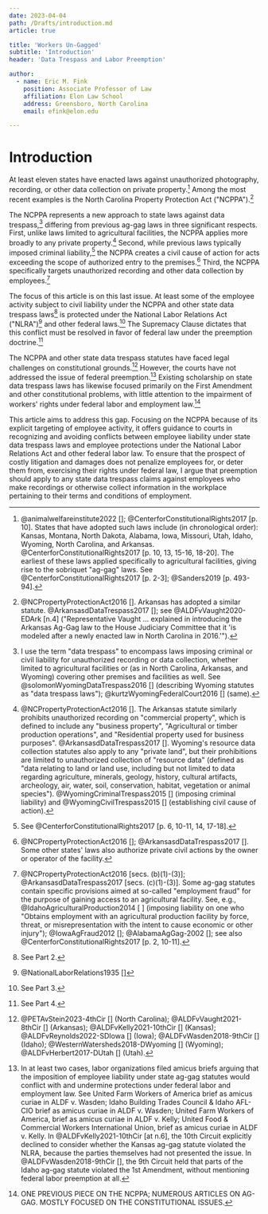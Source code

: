 ```yaml
---
date: 2023-04-04
path: /Drafts/introduction.md
article: true

title: 'Workers Un-Gagged'
subtitle: 'Introduction'
header: 'Data Trespass and Labor Preemption'

author:
  - name: Eric M. Fink
    position: Associate Professor of Law
    affiliation: Elon Law School 
    address: Greensboro, North Carolina
    email: efink@elon.edu

---
```



# Introduction

At least eleven states have enacted laws against unauthorized photography, recording, or other data collection on private property.[^Intro1] Among the most recent examples is the North Carolina Property Protection Act ("NCPPA").[^Intro2] 

The NCPPA represents a new approach to state laws against data trespass,[^Intro3] differing from previous ag-gag laws in three significant respects. First, unlike laws limited to agricultural facilities, the NCPPA applies more broadly to any private property.[^Intro4] Second, while previous laws typically imposed criminal liability,[^Intro5] the NCPPA creates a civil cause of action for acts exceeding the scope of authorized entry to the premises.[^Intro6] Third, the NCPPA specifically targets unauthorized recording and other data collection by employees.[^Intro7]

The focus of this article is on this last issue. At least some of the employee activity subject to civil liability under the NCPPA and other state data trespass laws[^Intro8] is protected under the National Labor Relations Act ("NLRA")[^Intro8a] and other federal laws.[^Intro8b] The Supremacy Clause dictates that this conflict must be resolved in favor of federal law under the preemption doctrine.[^Intro9]

The NCPPA and other state data trespass statutes have faced legal challenges on constitutional grounds.[^Intro10] However, the courts have not addressed the issue of federal preemption.[^Intro11] Existing scholarship on state data trespass laws has likewise focused primarily on the First Amendment and other constitutional problems, with little attention to the impairment of workers' rights under federal labor and employment law.[^Intro12]

This article aims to address this gap. Focusing on the NCPPA because of its explicit targeting of employee activity, it offers guidance to courts in recognizing and avoiding conflicts between employee liability under state data trespass laws and employee protections under the National Labor Relations Act and other federal labor law. To ensure that the prospect of costly litigation and damages does not penalize employees for, or deter them from, exercising their rights under federal law, I argue that preemption should apply to any state data trespass claims against employees who make recordings or otherwise collect information in the workplace pertaining to their terms and conditions of employment.

[^Intro1]: @animalwelfareinstitute2022 []; @CenterforConstitutionalRights2017 [p. 10]. States that have adopted such laws include (in chronological order): Kansas, Montana, North Dakota, Alabama, Iowa, Missouri, Utah, Idaho, Wyoming, North Carolina, and Arkansas. @CenterforConstitutionalRights2017 [p. 10, 13, 15-16, 18-20]. The earliest of these laws applied specifically to agricultural facilities, giving rise to the sobriquet "ag-gag" laws. See @CenterforConstitutionalRights2017 [p. 2-3]; @Sanders2019 [p. 493-94]. 

[^Intro2]: @NCPropertyProtectionAct2016 []. Arkansas has adopted a similar statute. @ArkansasdDataTrespass2017 []; see @ALDFvVaught2020-EDArk [n.4] ("Representative Vaught ... explained in introducing the Arkansas Ag-Gag law to the House Judiciary Committee that it 'is modeled after a newly enacted law in North Carolina in 2016.'"). 

[^Intro3]: I use the term "data trespass" to encompass laws imposing criminal or civil liability for unauthorized recording or data collection, whether limited to agricultural facilities or (as in North Carolina, Arkansas, and Wyoming) covering other premises and facilities as well. See @solomonWyomingDataTrespass2016 [] (describing Wyoming statutes as "data trespass laws"); @kurtzWyomingFederalCourt2016 [] (same). 

[^Intro4]:  @NCPropertyProtectionAct2016 []. The Arkansas statute similarly prohibits unauthorized recording on "commercial property", which is defined to include any "business property", "Agricultural or timber production operations", and "Residential property used for business purposes". @ArkansasdDataTrespass2017 []. Wyoming's resource data collection statutes also apply to any "private land", but their prohibitions are limited to unauthorized collection of "resource data" (defined as "data relating to land or land use, including but not limited to data regarding agriculture, minerals, geology, history, cultural artifacts, archeology, air, water, soil, conservation, habitat, vegetation or animal species"). @WyomingCriminalTrespass2015 [] (imposing criminal liability) and @WyomingCivilTrespass2015 [] (establishing civil cause of action).

[^Intro5]: See @CenterforConstitutionalRights2017 [p. 6, 10-11, 14, 17-18].

[^Intro6]: @NCPropertyProtectionAct2016 []; @ArkansasdDataTrespass2017 []. Some other states' laws also authorize private civil actions by the owner or operator of the facility. 

[^Intro7]: @NCPropertyProtectionAct2016 [secs. (b)(1)-(3)]; @ArkansasdDataTrespass2017 [secs. (c)(1)-(3)]. Some ag-gag statutes contain specific provisions aimed at so-called "employment fraud" for the purpose of gaining access to an agricultural facility. See, e.g., @IdahoAgriculturalProduction2014 [ ] (imposing liability on one who "Obtains employment with an agricultural production facility by force, threat, or misrepresentation with the intent to cause economic or other injury"); @IowaAgFraud2012 []; @AlabamaAgGag-2002 []; see also @CenterforConstitutionalRights2017 [p. 2, 10-11].

[^Intro8]: See Part 2.

[^Intro8a]: @NationalLaborRelations1935 []

[^Intro8b]: See Part 3.  

[^Intro9]: See Part 4.

[^Intro10]: @PETAvStein2023-4thCir [] (North Carolina);  @ALDFvVaught2021-8thCir [] (Arkansas); @ALDFvKelly2021-10thCir [] (Kansas); @ALDFvReynolds2022-SDIowa [] (Iowa); @ALDFvWasden2018-9thCir [] (Idaho); @WesternWatersheds2018-DWyoming [] (Wyoming); @ALDFvHerbert2017-DUtah [] (Utah).  

[^Intro11]: In at least two cases, labor organizations filed amicus briefs arguing that the imposition of employee liability under state ag-gag statutes would conflict with and undermine protections under federal labor and employment law. See United Farm Workers of America brief as amicus curiae in ALDF v. Wasden; Idaho Building Trades Council & Idaho AFL-CIO brief as amicus curiae in ALDF v. Wasden; United Farm Workers of America, brief as amicus curiae in ALDF v. Kelly; United Food & Commercial Workers International Union, brief as amicus curiae in ALDF v. Kelly. In @ALDFvKelly2021-10thCir [at n.6], the 10th Circuit explicitly declined to consider whether the Kansas ag-gag statute violated the NLRA, because the parties themselves had not presented the issue. In @ALDFvWasden2018-9thCir [], the 9th Circuit held that parts of the Idaho ag-gag statute violated the 1st Amendment, without mentioning federal labor preemption at all.

[^Intro12]: ONE PREVIOUS PIECE ON THE NCPPA; NUMEROUS ARTICLES ON AG-GAG. MOSTLY FOCUSED ON THE CONSTITUTIONAL ISSUES. 